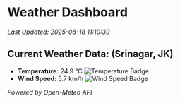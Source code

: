 
# Weather Dashboard

_Last Updated: 2025-08-18 11:10:39_

## Current Weather Data: (Srinagar, JK)
- **Temperature:** 24.9 °C ![Temperature Badge](https://img.shields.io/badge/Temperature-Medium%20Temp-green)
- **Wind Speed:** 5.7 km/h ![Wind Speed Badge](https://img.shields.io/badge/Wind%20Speed-Light%20Wind-blue)

*Powered by Open-Meteo API*
